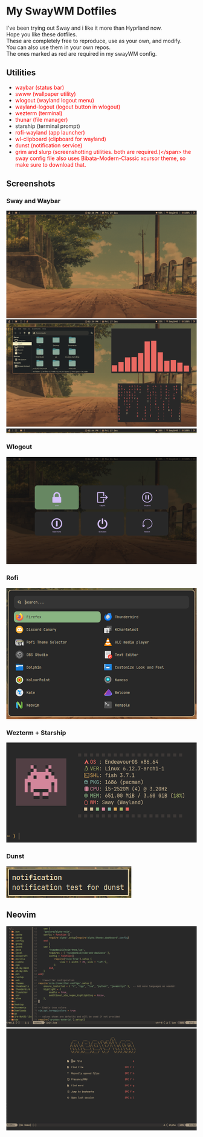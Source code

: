 # My SwayWM Dotfiles
I've been trying out Sway and i like it more than Hyprland now.\
Hope you like these dotfiles.\
These are completely free to reproduce, use as your own, and modify.\
You can also use them in your own repos.\
The ones marked as red are required in my swayWM config.
## Utilities
- <span style="color: #FF0000">waybar (status bar)</span>
- <span style="color: red">swww (wallpaper utility)</span>
- <span style="color: red">wlogout (wayland logout menu)</span>
- <span style="color: red">wayland-logout (logout button in wlogout)</span>
- <span style="color: red">wezterm (terminal)</span>
- <span style="color: red">thunar (file manager)</span>
- starship (terminal prompt)
- <span style="color: red">rofi-wayland (app launcher)</span>
- <span style="color: red">wl-clipboard (clipboard for wayland)</span>
- <span style="color: red">dunst (notification service)</span>
- <span style="color: red">grim and slurp (screenshotting utilities. both are required.)\</span>
the sway config file also uses Bibata-Modern-Classic xcursor theme, so make sure to download that.
## Screenshots
### Sway and Waybar
<img src="assets/sway1.png">

<img src="assets/swaywm1.png">

<img src="assets/waybar.png">

### Wlogout

<img src="assets/wlogout.png">

### Rofi

<img src="assets/rofi.png">

### Wezterm + Starship

<img src="assets/wezterm.png">

### Dunst

<img src="assets/dunst.png">

## Neovim

<img src="assets/nvim1.png">

<img src="assets/neovim1.png">
